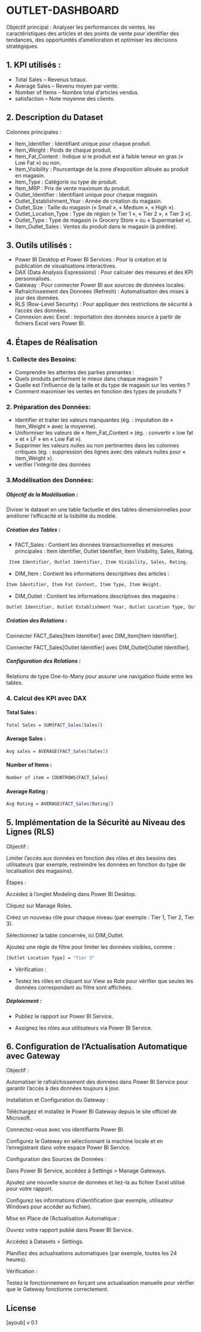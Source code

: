 # OUTLET-DASHBOARD
Objectif principal :
Analyser les performances de ventes, les caractéristiques des articles et des points de vente pour identifier des tendances, des opportunités d’amélioration et optimiser les décisions stratégiques.
## 1. KPI utilisés :
   - Total Sales – Revenus totaux.
   - Average Sales – Revenu moyen par vente.
   - Number of Items – Nombre total d’articles vendus.
   - satisfaction – Note moyenne des clients.

## 2. Description du Dataset

Colonnes principales :

   - Item_Identifier : Identifiant unique pour chaque produit.
   - Item_Weight : Poids de chaque produit.
   - Item_Fat_Content : Indique si le produit est à faible teneur en gras (« Low Fat ») ou non.
   - Item_Visibility : Pourcentage de la zone d’exposition allouée au produit en magasin.
   - Item_Type : Catégorie ou type de produit.
   - Item_MRP : Prix de vente maximum du produit.
   - Outlet_Identifier : Identifiant unique pour chaque magasin.
   - Outlet_Establishment_Year : Année de création du magasin.
   - Outlet_Size : Taille du magasin (« Small », « Medium », « High »).
   - Outlet_Location_Type : Type de région (« Tier 1 », « Tier 2 », « Tier 3 »).
   - Outlet_Type : Type de magasin (« Grocery Store » ou « Supermarket »).
   - Item_Outlet_Sales : Ventes du produit dans le magasin (à prédire).
## 3. Outils utilisés :

- Power BI Desktop et Power BI Services : Pour la création et la publication de visualisations interactives.
- DAX (Data Analysis Expressions) : Pour calculer des mesures et des KPI personnalisés.
- Gateway : Pour connecter Power BI aux sources de données locales.
- Rafraîchissement des Données (Refresh) : Automatisation des mises à jour des données.
- RLS (Row-Level Security) : Pour appliquer des restrictions de sécurité à l’accès des données.
- Connexion avec Excel : Importation des données source à partir de fichiers Excel vers Power BI.


## 4. Étapes de Réalisation

### 1. Collecte des Besoins:

- Comprendre les attentes des parties prenantes :
- Quels produits performent le mieux dans chaque magasin ?
- Quelle est l’influence de la taille et du type de magasin sur les ventes ?
- Comment maximiser les ventes en fonction des types de produits ?

### 2. Préparation des Données:
   
   - Identifier et traiter les valeurs manquantes (ég. : imputation de « Item_Weight » avec la moyenne).
   - Uniformiser les valeurs de « Item_Fat_Content » (ég. : convertir « low fat » et « LF » en « Low Fat 
       »).
   - Supprimer les valeurs nulles ou non pertinentes dans les colonnes critiques (ég. : suppression des lignes avec des valeurs nulles pour « Item_Weight »).
   - verifier l'intégrité des données
### 3.Modélisation des Données:
##### Objectif de la Modélisation :
Diviser le dataset en une table factuelle et des tables dimensionnelles pour améliorer l’efficacité et la lisibilité du modèle.
##### Création des Tables :
 - FACT_Sales : Contient les données transactionnelles et mesures principales : 
   Item Identifier, Outlet Identifier, Item Visibility, Sales, Rating.
```bash
 Item Identifier, Outlet Identifier, Item Visibility, Sales, Rating.
```
- DIM_Item : Contient les informations descriptives des articles :

```bash
Item Identifier, Item Fat Content, Item Type, Item Weight.
```
- DIM_Outlet : Contient les informations descriptives des magasins :

```bash
Outlet Identifier, Outlet Establishment Year, Outlet Location Type, Outlet Size, Outlet Type, Outlet Age (colonne calculée).
```

##### Création des Relations :

Connecter FACT_Sales[Item Identifier] avec DIM_Item[Item Identifier].

Connecter FACT_Sales[Outlet Identifier] avec DIM_Outlet[Outlet Identifier].

##### Configuration des Relations :

Relations de type One-to-Many pour assurer une navigation fluide entre les tables.

### 4. Calcul des KPI avec DAX
#### Total Sales :
```bash
Total Sales = SUM(FACT_Sales[Sales])
```
#### Average Sales :
```bash
Avg sales = AVERAGE(FACT_Sales[Sales])
```
#### Number of Items :
```bash
Nomber of item = COUNTROWS(FACT_Sales)
```
#### Average Rating  :
```bash
Avg Rating = AVERAGE(FACT_Sales[Rating]) 
```


## 5. Implémentation de la Sécurité au Niveau des Lignes (RLS)

Objectif :

Limiter l’accès aux données en fonction des rôles et des besoins des utilisateurs (par exemple, restreindre les données en fonction du type de localisation des magasins).

Étapes :

Accédez à l’onglet Modeling dans Power BI Desktop.

Cliquez sur Manage Roles.

Créez un nouveau rôle pour chaque niveau (par exemple : Tier 1, Tier 2, Tier 3).

Sélectionnez la table concernée, ici DIM_Outlet.

Ajoutez une règle de filtre pour limiter les données visibles, comme :
```bash
[Outlet Location Type] = "Tier 3"
```
- Vérification :

- Testez les rôles en cliquant sur View as Role pour vérifier que seules les données correspondant au filtre sont affichées.

##### Déploiement :

- Publiez le rapport sur Power BI Service.

- Assignez les rôles aux utilisateurs via Power BI Service.


## 6. Configuration de l’Actualisation Automatique avec Gateway

Objectif :

Automatiser le rafraîchissement des données dans Power BI Service pour garantir l’accès à des données toujours à jour.

Installation et Configuration du Gateway :

Téléchargez et installez le Power BI Gateway depuis le site officiel de Microsoft.

Connectez-vous avec vos identifiants Power BI.

Configurez le Gateway en sélectionnant la machine locale et en l’enregistrant dans votre espace Power BI Service.

Configuration des Sources de Données :

Dans Power BI Service, accédez à Settings > Manage Gateways.

Ajoutez une nouvelle source de données et liez-la au fichier Excel utilisé pour votre rapport.

Configurez les informations d’identification (par exemple, utilisateur Windows pour accéder au fichier).

Mise en Place de l’Actualisation Automatique :

Ouvrez votre rapport publié dans Power BI Service.

Accédez à Datasets > Settings.

Planifiez des actualisations automatiques (par exemple, toutes les 24 heures).

Vérification :

Testez le fonctionnement en forçant une actualisation manuelle pour vérifier que le Gateway fonctionne correctement.

















## License

[ayoub] v 0.1
